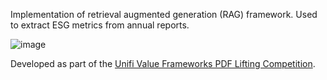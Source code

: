 Implementation of retrieval augmented generation (RAG) framework. Used to extract ESG metrics from annual reports. 

![image](https://github.com/tomwetherell/unifi-pdf-llm/assets/69365647/befd1559-8303-4c80-a54b-4ef8993aaeef)

Developed as part of the [Unifi Value Frameworks PDF Lifting Competition](https://zindi.africa/competitions/unifi-value-frameworks-pdf-lifting-competition). 

